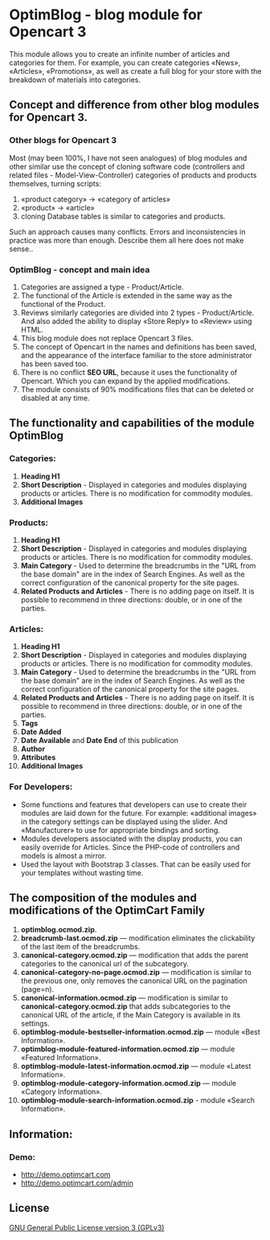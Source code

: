 # OptimBlog - blog module for Opencart 3
This module allows you to create an infinite number of articles and categories for them. For example, you can create categories «News», «Articles», «Promotions», as well as create a full blog for your store with the breakdown of materials into categories.


## Concept and difference from other blog modules for Opencart 3.
### Other blogs for Opencart 3
Most (may been 100%, I have not seen analogues) of blog modules and other similar use the concept of cloning software code (controllers and related files - Model-View-Controller) categories of products and products themselves, turning scripts:
1. «product category» → «category of articles»
2. «product» → «article»
3. cloning Database tables is similar to categories and products.

Such an approach causes many conflicts. Errors and inconsistencies in practice was more than enough. Describe them all here does not make sense..

### OptimBlog - concept and main idea
1. Categories are assigned a type - Product/Article.
2. The functional of the Article is extended in the same way as the functional of the Product.
3. Reviews similarly categories are divided into 2 types - Product/Article. And also added the ability to display «Store Reply» to «Review» using HTML.
4. This blog module does not replace Opencart 3 files.
5. The concept of Opencart in the names and definitions has been saved, and the appearance of the interface familiar to the store administrator has been saved too.
6. There is no conflict **SEO URL**, because it uses the functionality of Opencart. Which you can expand by the applied modifications.
7. The module consists of 90% modifications files that can be deleted or disabled at any time.


## The functionality and capabilities of the module OptimBlog
### Categories:
1. **Heading H1**
2. **Short Description** - Displayed in categories and modules displaying products or articles.
There is no modification for commodity modules.
3. **Additional Images**

### Products:
1. **Heading H1**
2. **Short Description** - Displayed in categories and modules displaying products or articles.
There is no modification for commodity modules.
3. **Main Category** - Used to determine the breadcrumbs in the "URL from the base domain" are in the index of Search Engines. As well as the correct configuration of the canonical property for the site pages.
4. **Related Products and Articles** - There is no adding page on itself. It is possible to recommend in three directions: double, or in one of the parties.

### Articles:
1. **Heading H1**
2. **Short Description** - Displayed in categories and modules displaying products or articles.
There is no modification for commodity modules.
3. **Main Category** - Used to determine the breadcrumbs in the "URL from the base domain" are in the index of Search Engines. As well as the correct configuration of the canonical property for the site pages.
4. **Related Products and Articles** - There is no adding page on itself. It is possible to recommend in three directions: double, or in one of the parties.
5. **Tags**
6. **Date Added**
7. **Date Available** and **Date End** of this publication
8. **Author**
9. **Attributes**
10. **Additional Images**

### For Developers:
- Some functions and features that developers can use to create their modules are laid down for the future. For example: «additional images» in the category settings can be displayed using the slider. And «Manufacturer» to use for appropriate bindings and sorting.
- Modules developers associated with the display products, you can easily override for Articles. Since the PHP-code of controllers and models is almost a mirror.
- Used the layout with Bootstrap 3 classes. That can be easily used for your templates without wasting time.


## The composition of the modules and modifications of the OptimCart Family
1. **optimblog.ocmod.zip**.
2. **breadcrumb-last.ocmod.zip** — modification eliminates the clickability of the last item of the breadcrumbs.
3. **canonical-category.ocmod.zip** — modification that adds the parent categories to the canonical url of the subcategory.
4. **canonical-category-no-page.ocmod.zip** — modification is similar to the previous one, only removes the canonical URL on the pagination (page=n).
5. **canonical-information.ocmod.zip** — modification is similar to **canonical-category.ocmod.zip** that adds subcategories to the canonical URL of the article, if the Main Category is available in its settings.
6. **optimblog-module-bestseller-information.ocmod.zip** — module «Best Information».
7. **optimblog-module-featured-information.ocmod.zip** — module «Featured Information».
8. **optimblog-module-latest-information.ocmod.zip** — module «Latest Information».
9. **optimblog-module-category-information.ocmod.zip** — module «Category Information».
10. **optimblog-module-search-information.ocmod.zip** - module «Search Information».


## Information:
### Demo:
- http://demo.optimcart.com
- http://demo.optimcart.com/admin


## License
[GNU General Public License version 3 (GPLv3)](https://github.com/optimlab/optimblog/blob/master/LICENSE)
